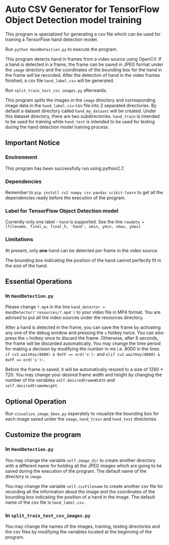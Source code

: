# Auto CSV Generator for TensorFlow Object Detection model training

This program is specialized for generating a csv file which can be used for training a TensorFlow hand detection model.

Run `python HandDetection.py` to execute the program.

This program detects hand in frames from a video source using OpenCV. If a hand is detected in a frame, the frame can be saved in JPEG format under the `image` directory and the coordinates of the bounding box for the hand in the frame will be recorded. After the detection of hand in the video frames finished, a csv file `hand_label.csv` will be generated.

Run `split_train_test_csv_images.py` afterwards.

This program splits the images in the `image` directory and corresponding image data in the `hand_label.csv` csv file into 2 separated directories. By default a dataset directory called `hand_my_dataset` will be created. Under this dataset directory, there are two subdirectories. `hand_train` is intended to be used for training while `hand_test` is intended to be used for testing during the hand detection model training process.


## Important Notice

### Environment
This program has been successfully run using python2.7.

### Dependencies
Remember to `pip install cv2 numpy csv pandas scikit-learn` to get all the dependencies ready before the execution of the program.

### Label for TensorFlow Object Detection model
Currently only one label - `hand` is supported. See the line `rowdata = [filename, final_w, final_h, 'hand', xmin, ymin, xmax, ymax]`

### Limitations
At present, only **one** hand can be detected per frame in the video source.

The bounding box indicating the position of the hand cannot perfectly fit in the size of the hand.


## Essential Operations

### In `HandDetection.py`
Please change `?.mp4` in the line `hand_detector = HandDetector('resources/?.mp4')` to your video file in MP4 format. You are advised to put all the video sources under the resources directory.

After a hand is detected in the frame, you can save the frame by activating any one of the debug window and pressing the `s` hotkey twice. You can also press the `x` hotkey once to discard the frame. Otherwise, after 8 seconds, the frame will be discarded automatically. You may change the time period for making a decision by modifying the number in ms i.e. 8000 in the lines `if cv2.waitKey(8000) & 0xFF == ord('x'):` and `elif cv2.waitKey(8000) & 0xFF == ord('s'):`.

Before the frame is saved, it will be automatically resized to a size of 1280 * 720. You may change your desired frame width and height by changing the number of the variables `self.desiredFrameWidth` and `self.desiredFrameHeight`.

## Optional Operation
Run `visualize_image_bbox.py` seperately to visualize the bounding box for each image saved under the `image`, `hand_train` and `hand_test` directories.


## Customize the program

### In `HandDetection.py`
You may change the variable `self.image_dir` to create another directory with a different name for holding all the JPEG images which are going to be saved during the execution of the program. The default name of the directory is `image`.

You may change the variable `self.csvFilename` to create another csv file for recording all the information about the image and the coordinates of the bounding box indicating the position of a hand in the image. The default name of the csv file is `hand_label.csv`.

### In `split_train_test_csv_images.py`
You may change the names of the images, training, testing directories and the csv files by modifying the variables located at the beginning of the program.
